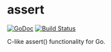 # assert

[![GoDoc](https://godoc.org/github.com/codykrieger/assert?status.svg)](https://godoc.org/github.com/codykrieger/assert)
[![Build Status](https://travis-ci.org/codykrieger/assert.svg?branch=master)](https://travis-ci.org/codykrieger/assert)

C-like assert() functionality for Go.
